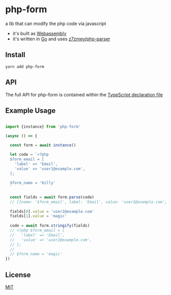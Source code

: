 # php-form

a lib that can modify the php code via javascript

- it's built as [Webassembly](https://webassembly.org/)
- it's written in [Go](https://golang.org) and uses [z7zmey/php-parser](https://github.com/z7zmey/php-parser)

## Install

```
yarn add php-form
```

## API

The full API for php-form is contained within the [TypeScript declaration file](./typings/php-form.d.ts) 

## Example Usage

```js

import {instance} from 'php-form'

(async () => {

  const form = await instance()

  let code = `<?php
  $form_email = [
    'label' => 'Email',
    'value' => 'user1@example.com',
  ];
  
  $form_name = 'billy'
  `
  
  const fields = await form.parse(code)
  // [{name: '$form_email', label: 'Email', value: 'user1@example.com'}, {name: '$form_name', value: 'billy'}]
  
  fields[0].value = 'user2@example.com'
  fields[1].value = 'magic'
  
  code = await form.stringify(fields)
  // <?php $form_email = [
  //   'label' => 'Email',
  //   'value' => 'user2@example.com',
  // ];
  // 
  // $form_name = 'magic'
})


```

## License
[MIT](./LICENSE)